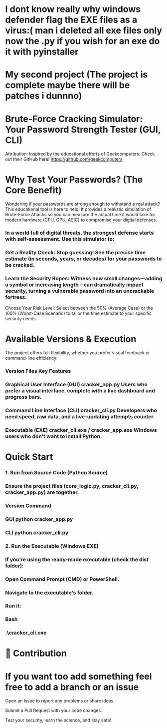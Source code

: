 # I dont know really why windows defender flag the EXE files as a virus:( man i deleted all exe files only now the .py if you wish for an exe do it with pyinstaller
# My second project (The project is complete maybe there will be patches i dunnno)
#  Brute-Force Cracking Simulator: Your Password Strength Tester (GUI, CLI)
Attribution: Inspired by the educational efforts of Geekcomputers. Check out their GitHub here!
https://github.com/geekcomputers
#  Why Test Your Passwords? (The Core Benefit)
Wondering if your passwords are strong enough to withstand a real attack? This educational tool is here to help! It provides a realistic simulation of Brute-Force Attacks so you can measure the actual time it would take for modern hardware (CPU, GPU, ASIC) to compromise your digital defenses.

### In a world full of digital threats, the strongest defense starts with self-assessment. Use this simulator to:

### Get a Reality Check: Stop guessing! See the precise time estimate (in seconds, years, or decades) for your passwords to be cracked.

### Learn the Security Ropes: Witness how small changes—adding a symbol or increasing length—can dramatically impact security, turning a vulnerable password into an uncrackable fortress.

Choose Your Risk Level: Select between the 
50%
 (Average Case) or the 
100%
 (Worst-Case Scenario) to tailor the time estimate to your specific security needs.

#  Available Versions & Execution
The project offers full flexibility, whether you prefer visual feedback or command-line efficiency:

### Version	Files	Key Features
### Graphical User Interface (GUI)	cracker_app.py	Users who prefer a visual interface, complete with a live dashboard and progress bars.
### Command Line Interface (CLI)	cracker_cli.py	Developers who need speed, raw data, and a live-updating attempts counter.
### Executable (EXE)	cracker_cli.exe / cracker_app.exe	Windows users who don't want to install Python.

#  Quick Start
### 1. Run from Source Code (Python Source)
### Ensure the project files (core_logic.py, cracker_cli.py, cracker_app.py) are together.

### Version	Command
### GUI	python cracker_app.py
### CLI	python cracker_cli.py


### 2. Run the Executable (Windows EXE)
### If you're using the ready-made executable (check the dist folder):

### Open Command Prompt (CMD) or PowerShell.

### Navigate to the executable's folder.

### Run it:

### Bash

### .\cracker_cli.exe
# 🤝 Contribution
# If you want too add something feel free to add a branch or an issue

Open an Issue to report any problems or share ideas.

Submit a Pull Request with your code changes.

Test your security, learn the science, and stay safe!
